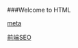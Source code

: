 ###Welcome to HTML

[meta](https://segmentfault.com/a/1190000002407912)

[前端SEO](http://imweb.io/topic/5682938b57d7a6c47914fc00)
